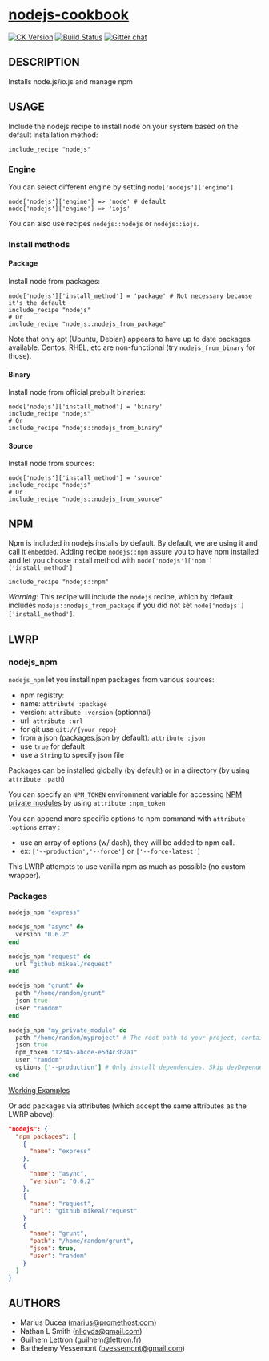 # [nodejs-cookbook](https://github.com/redguide/nodejs)
[![CK Version](http://img.shields.io/cookbook/v/nodejs.svg)](https://supermarket.getchef.com/cookbooks/nodejs) [![Build Status](https://img.shields.io/travis/redguide/nodejs.svg)](https://travis-ci.org/redguide/nodejs)
[![Gitter chat](https://badges.gitter.im/redguide/nodejs.png)](https://gitter.im/redguide/nodejs)

## DESCRIPTION

Installs node.js/io.js and manage npm

## USAGE

Include the nodejs recipe to install node on your system based on the default installation method:
```chef
include_recipe "nodejs"
```

### Engine

You can select different engine by setting `node['nodejs']['engine']`
```
node['nodejs']['engine'] => 'node' # default
node['nodejs']['engine'] => 'iojs'
```

You can also use recipes `nodejs::nodejs` or `nodejs::iojs`.

### Install methods

#### Package

Install node from packages:

```chef
node['nodejs']['install_method'] = 'package' # Not necessary because it's the default
include_recipe "nodejs"
# Or
include_recipe "nodejs::nodejs_from_package"
```
Note that only apt (Ubuntu, Debian) appears to have up to date packages available. 
Centos, RHEL, etc are non-functional (try `nodejs_from_binary` for those).

#### Binary

Install node from official prebuilt binaries:
```chef
node['nodejs']['install_method'] = 'binary'
include_recipe "nodejs"
# Or
include_recipe "nodejs::nodejs_from_binary"
```

#### Source

Install node from sources:
```chef
node['nodejs']['install_method'] = 'source'
include_recipe "nodejs"
# Or
include_recipe "nodejs::nodejs_from_source"
```

## NPM

Npm is included in nodejs installs by default.
By default, we are using it and call it `embedded`.
Adding recipe `nodejs::npm` assure you to have npm installed and let you choose install method with `node['nodejs']['npm']['install_method']`
```chef
include_recipe "nodejs::npm"
```
_Warning:_ This recipe will include the `nodejs` recipe, which by default includes `nodejs::nodejs_from_package` if you did not set `node['nodejs']['install_method']`.

## LWRP

### nodejs_npm

`nodejs_npm` let you install npm packages from various sources:
* npm registry:
 * name: `attribute :package`
 * version: `attribute :version` (optionnal)
* url: `attribute :url`
 * for git use `git://{your_repo}`
* from a json (packages.json by default): `attribute :json`
 * use `true` for default
 * use a `String` to specify json file
 
Packages can be installed globally (by default) or in a directory (by using `attribute :path`)

You can specify an `NPM_TOKEN` environment variable for accessing [NPM private modules](https://docs.npmjs.com/private-modules/intro) by using `attribute :npm_token`

You can append more specific options to npm command with `attribute :options` array :  
 * use an array of options (w/ dash), they will be added to npm call.
 * ex: `['--production','--force']` or `['--force-latest']`
 
This LWRP attempts to use vanilla npm as much as possible (no custom wrapper).

### Packages

```ruby
nodejs_npm "express"

nodejs_npm "async" do
  version "0.6.2"
end

nodejs_npm "request" do
  url "github mikeal/request"
end

nodejs_npm "grunt" do
  path "/home/random/grunt"
  json true
  user "random"
end

nodejs_npm "my_private_module" do
  path "/home/random/myproject" # The root path to your project, containing a package.json file
  json true
  npm_token "12345-abcde-e5d4c3b2a1"
  user "random"
  options ['--production'] # Only install dependencies. Skip devDependencies
end
```
[Working Examples](test/cookbooks/nodejs_test/recipes/npm.rb)

Or add packages via attributes (which accept the same attributes as the LWRP above):

```json
"nodejs": {
  "npm_packages": [
    {
      "name": "express"
    },
    {
      "name": "async",
      "version": "0.6.2"
    },
    {
      "name": "request",
      "url": "github mikeal/request"
    }
    {
      "name": "grunt",
      "path": "/home/random/grunt",
      "json": true,
      "user": "random"
    }
  ]
}
```

## AUTHORS

* Marius Ducea (marius@promethost.com)
* Nathan L Smith (nlloyds@gmail.com)
* Guilhem Lettron (guilhem@lettron.fr)
* Barthelemy Vessemont (bvessemont@gmail.com)
